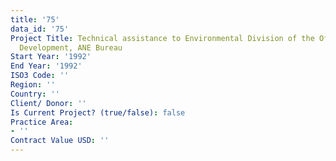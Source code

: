 ```yaml
---
title: '75'
data_id: '75'
Project Title: Technical assistance to Environmental Division of the Office of Project
  Development, ANE Bureau
Start Year: '1992'
End Year: '1992'
ISO3 Code: ''
Region: ''
Country: ''
Client/ Donor: ''
Is Current Project? (true/false): false
Practice Area:
- ''
Contract Value USD: ''
---
```


